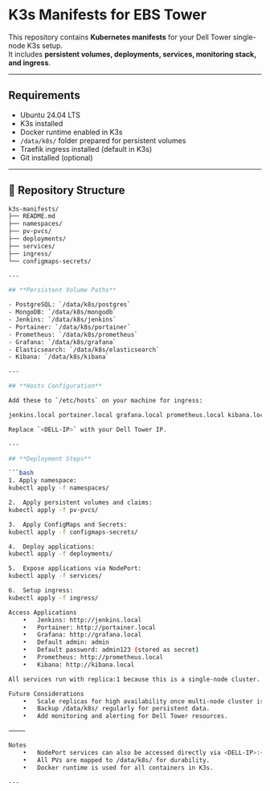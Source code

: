 # K3s Manifests for EBS Tower

This repository contains **Kubernetes manifests** for your Dell Tower single-node K3s setup.  
It includes **persistent volumes, deployments, services, monitoring stack, and ingress**.

---

## **Requirements**

- Ubuntu 24.04 LTS
- K3s installed
- Docker runtime enabled in K3s
- `/data/k8s/` folder prepared for persistent volumes
- Traefik ingress installed (default in K3s)
- Git installed (optional)

---

##  📁  **Repository Structure**

```bash
k3s-manifests/
├── README.md
├── namespaces/
├── pv-pvcs/
├── deployments/
├── services/
├── ingress/
└── configmaps-secrets/

---

## **Persistent Volume Paths**

- PostgreSQL: `/data/k8s/postgres`
- MongoDB: `/data/k8s/mongodb`
- Jenkins: `/data/k8s/jenkins`
- Portainer: `/data/k8s/portainer`
- Prometheus: `/data/k8s/prometheus`
- Grafana: `/data/k8s/grafana`
- Elasticsearch: `/data/k8s/elasticsearch`
- Kibana: `/data/k8s/kibana`

---

## **Hosts Configuration**

Add these to `/etc/hosts` on your machine for ingress:

jenkins.local portainer.local grafana.local prometheus.local kibana.local

Replace `<DELL-IP>` with your Dell Tower IP.

---

## **Deployment Steps**

```bash
1. Apply namespace:
kubectl apply -f namespaces/

2.	Apply persistent volumes and claims:
kubectl apply -f pv-pvcs/

3.	Apply ConfigMaps and Secrets:
kubectl apply -f configmaps-secrets/

4.	Deploy applications:
kubectl apply -f deployments/

5.	Expose applications via NodePort:
kubectl apply -f services/

6.	Setup ingress:
kubectl apply -f ingress/

Access Applications
	•	Jenkins: http://jenkins.local
	•	Portainer: http://portainer.local
	•	Grafana: http://grafana.local
	•	Default admin: admin
	•	Default password: admin123 (stored as secret)
	•	Prometheus: http://prometheus.local
	•	Kibana: http://kibana.local

All services run with replica:1 because this is a single-node cluster. Scale replicas safely after adding more nodes.

Future Considerations
	•	Scale replicas for high availability once multi-node cluster is ready.
	•	Backup /data/k8s/ regularly for persistent data.
	•	Add monitoring and alerting for Dell Tower resources.

⸻

Notes
	•	NodePort services can also be accessed directly via <DELL-IP>:<nodePort>.
	•	All PVs are mapped to /data/k8s/ for durability.
	•	Docker runtime is used for all containers in K3s.

---